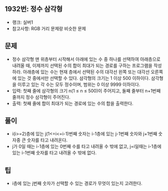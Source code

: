 <h2>1932번: 정수 삼각형</h2>
<ul>
  <li>랭크: 실버1</li>
  <li>참고사항: RGB 거리 문제랑 비슷한 문제</li>
</ul>
<h2>문제</h2>
<ul>
  <li>정수 삼각형 맨 위층부터 시작해서 아래에 있는 수 중 하나를 선택하여 아래층으로 내려올 때, 이제까지 선택된 수의 합이 최대가 되는 경로를 구하는 프로그램을 작성하라. 아래층에 있는 수는 현재 층에서 선택된 수의 대각선 왼쪽 또는 대각선 오른쪽에 있는 것 중에서만 선택할 수 있다. 삼각형의 크기는 1 이상 500 이하이다. 삼각형을 이루고 있는 각 수는 모두 정수이며, 범위는 0 이상 9999 이하이다.</li>
  <li>입력: 첫째 줄에 삼각형의 크기 n(1 ≤ n ≤ 500)이 주어지고, 둘째 줄부터 n+1번째 줄까지 정수 삼각형이 주어진다.</li>
  <li>출력: 첫째 줄에 합이 최대가 되는 경로에 있는 수의 합을 출력한다.</li>
</ul>
<h2>풀이</h2>
<ul>
  <li>i(i>=2)층에 있는 j(1<=i<=i-1)번째 숫자는 i-1층에 있는 j-1번째 숫자와 j+1번째 숫자중 큰 숫자를 타고 내려온다.</li>
  <li>j가 0일 때는 i-1층에 있는 0번째 수를 타고 내려올 수 밖에 없고, j=i일때는 i-1층에 있는 i-1번째 숫자를 타고 내려올 수 밖에 없다. </li>
</ul>
<h2>팁</h2>
<ul>
  <li>i층에 있는 j번째 숫자가 선택할 수 있는 경로가 무엇이 있는지 고려한다.</li>
</ul>

